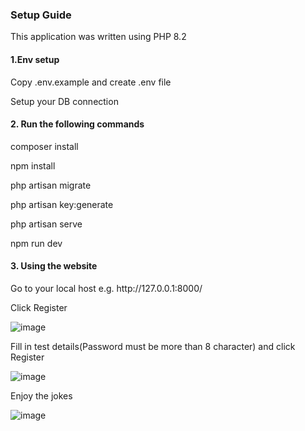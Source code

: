 <h3>Setup Guide</h3>
<p>This application was written using PHP 8.2</p>

<h4>1.Env setup</h4>
<p>Copy .env.example and create .env file</p>
<p>Setup your DB connection</p>

<h4>2. Run the following commands</h4>
<p>composer install</p>
<p>npm install</p>
<p>php artisan migrate</p>
<p>php artisan key:generate</p>
<p>php artisan serve</p>
<p>npm run dev</p>

<h4>3. Using the website</h4>
    
<p>Go to your local host e.g. http://127.0.0.1:8000/</p>

<p>Click Register</p>

![image](https://github.com/user-attachments/assets/38ef14eb-34f7-4936-a268-2b41c5ff1f0d)

<p>Fill in test details(Password must be more than 8 character) and click Register</p>

![image](https://github.com/user-attachments/assets/35931d46-9ac3-4b62-a708-7a27186cdd2f)

<p>Enjoy the jokes</p>

![image](https://github.com/user-attachments/assets/bf5e4672-b0b8-4844-9857-42e7c33d5972)
